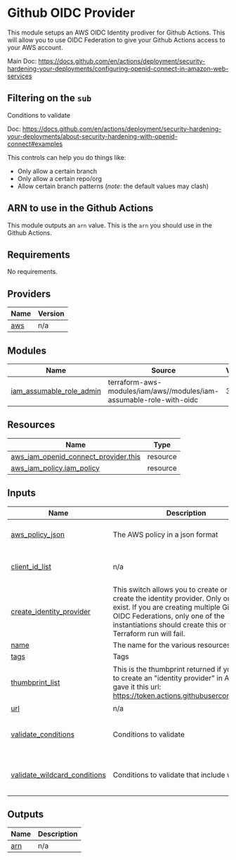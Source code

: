 # Github OIDC Provider

This module setups an AWS OIDC Identity prodiver for Github Actions.  This will allow you to use OIDC Federation to give your
Github Actions access to your AWS account.

Main Doc: https://docs.github.com/en/actions/deployment/security-hardening-your-deployments/configuring-openid-connect-in-amazon-web-services

## Filtering on the `sub`
Conditions to validate

Doc: https://docs.github.com/en/actions/deployment/security-hardening-your-deployments/about-security-hardening-with-openid-connect#examples

This controls can help you do things like:
* Only allow a certain branch
* Only allow a certain repo/org
* Allow certain branch patterns (*note*: the default values may clash)

## ARN to use in the Github Actions
This module outputs an `arn` value.  This is the `arn` you should use in the Github Actions.

<!-- BEGIN_TF_DOCS -->
## Requirements

No requirements.

## Providers

| Name | Version |
|------|---------|
| <a name="provider_aws"></a> [aws](#provider\_aws) | n/a |

## Modules

| Name | Source | Version |
|------|--------|---------|
| <a name="module_iam_assumable_role_admin"></a> [iam\_assumable\_role\_admin](#module\_iam\_assumable\_role\_admin) | terraform-aws-modules/iam/aws//modules/iam-assumable-role-with-oidc | 3.6.0 |

## Resources

| Name | Type |
|------|------|
| [aws_iam_openid_connect_provider.this](https://registry.terraform.io/providers/hashicorp/aws/latest/docs/resources/iam_openid_connect_provider) | resource |
| [aws_iam_policy.iam_policy](https://registry.terraform.io/providers/hashicorp/aws/latest/docs/resources/iam_policy) | resource |

## Inputs

| Name | Description | Type | Default | Required |
|------|-------------|------|---------|:--------:|
| <a name="input_aws_policy_json"></a> [aws\_policy\_json](#input\_aws\_policy\_json) | The AWS policy in a json format | `string` | `"{\n    \"Version\": \"2012-10-17\",\n    \"Statement\": [\n      {\n        \"Effect\": \"Allow\",\n        \"Action\": \"*\",\n        \"Resource\": \"*\"\n      }\n    ]\n}\n"` | no |
| <a name="input_client_id_list"></a> [client\_id\_list](#input\_client\_id\_list) | n/a | `list` | <pre>[<br>  "sts.amazonaws.com"<br>]</pre> | no |
| <a name="input_create_identity_provider"></a> [create\_identity\_provider](#input\_create\_identity\_provider) | This switch allows you to create or not create the identity provider.  Only one can exist.  If you are creating multiple Github OIDC Federations, only one of the instantiations should create this or the Terraform run will fail. | `bool` | `true` | no |
| <a name="input_name"></a> [name](#input\_name) | The name for the various resources | `string` | `"github_oidc"` | no |
| <a name="input_tags"></a> [tags](#input\_tags) | Tags | `map(any)` | `{}` | no |
| <a name="input_thumbprint_list"></a> [thumbprint\_list](#input\_thumbprint\_list) | This is the thumbprint returned if you were to create an "identity provider" in AWS and gave it this url: https://token.actions.githubusercontent.com | `list` | <pre>[<br>  "a031c46782e6e6c662c2c87c76da9aa62ccabd8e"<br>]</pre> | no |
| <a name="input_url"></a> [url](#input\_url) | n/a | `string` | `"https://token.actions.githubusercontent.com"` | no |
| <a name="input_validate_conditions"></a> [validate\_conditions](#input\_validate\_conditions) | Conditions to validate | `set(string)` | <pre>[<br>  "repo:octo-org/octo-repo:ref:refs/heads/octo-branch"<br>]</pre> | no |
| <a name="input_validate_wildcard_conditions"></a> [validate\_wildcard\_conditions](#input\_validate\_wildcard\_conditions) | Conditions to validate that include wildcards | `set(string)` | <pre>[<br>  "repo:octo-org/octo-repo:ref:refs/heads/feature/*"<br>]</pre> | no |

## Outputs

| Name | Description |
|------|-------------|
| <a name="output_arn"></a> [arn](#output\_arn) | n/a |
<!-- END_TF_DOCS -->